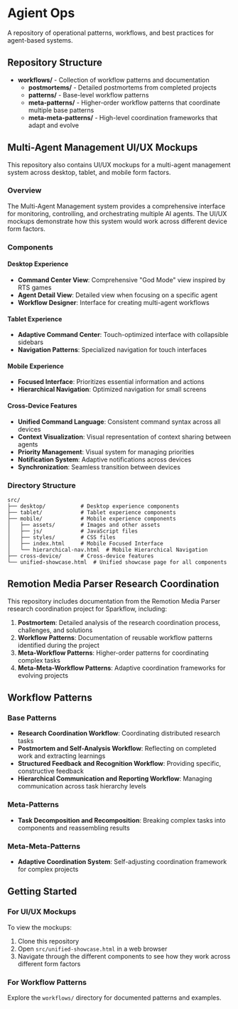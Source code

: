 # Agient Ops

A repository of operational patterns, workflows, and best practices for agent-based systems.

## Repository Structure

- **workflows/** - Collection of workflow patterns and documentation
  - **postmortems/** - Detailed postmortems from completed projects
  - **patterns/** - Base-level workflow patterns
  - **meta-patterns/** - Higher-order workflow patterns that coordinate multiple base patterns
  - **meta-meta-patterns/** - High-level coordination frameworks that adapt and evolve

## Multi-Agent Management UI/UX Mockups

This repository also contains UI/UX mockups for a multi-agent management system across desktop, tablet, and mobile form factors.

### Overview

The Multi-Agent Management system provides a comprehensive interface for monitoring, controlling, and orchestrating multiple AI agents. The UI/UX mockups demonstrate how this system would work across different device form factors.

### Components

#### Desktop Experience
- **Command Center View**: Comprehensive "God Mode" view inspired by RTS games
- **Agent Detail View**: Detailed view when focusing on a specific agent
- **Workflow Designer**: Interface for creating multi-agent workflows

#### Tablet Experience
- **Adaptive Command Center**: Touch-optimized interface with collapsible sidebars
- **Navigation Patterns**: Specialized navigation for touch interfaces

#### Mobile Experience
- **Focused Interface**: Prioritizes essential information and actions
- **Hierarchical Navigation**: Optimized navigation for small screens

#### Cross-Device Features
- **Unified Command Language**: Consistent command syntax across all devices
- **Context Visualization**: Visual representation of context sharing between agents
- **Priority Management**: Visual system for managing priorities
- **Notification System**: Adaptive notifications across devices
- **Synchronization**: Seamless transition between devices

### Directory Structure

```
src/
├── desktop/           # Desktop experience components
├── tablet/            # Tablet experience components
├── mobile/            # Mobile experience components
│   ├── assets/        # Images and other assets
│   ├── js/            # JavaScript files
│   ├── styles/        # CSS files
│   ├── index.html     # Mobile Focused Interface
│   └── hierarchical-nav.html  # Mobile Hierarchical Navigation
├── cross-device/      # Cross-device features
└── unified-showcase.html  # Unified showcase page for all components
```

## Remotion Media Parser Research Coordination

This repository includes documentation from the Remotion Media Parser research coordination project for Sparkflow, including:

1. **Postmortem**: Detailed analysis of the research coordination process, challenges, and solutions
2. **Workflow Patterns**: Documentation of reusable workflow patterns identified during the project
3. **Meta-Workflow Patterns**: Higher-order patterns for coordinating complex tasks
4. **Meta-Meta-Workflow Patterns**: Adaptive coordination frameworks for evolving projects

## Workflow Patterns

### Base Patterns
- **Research Coordination Workflow**: Coordinating distributed research tasks
- **Postmortem and Self-Analysis Workflow**: Reflecting on completed work and extracting learnings
- **Structured Feedback and Recognition Workflow**: Providing specific, constructive feedback
- **Hierarchical Communication and Reporting Workflow**: Managing communication across task hierarchy levels

### Meta-Patterns
- **Task Decomposition and Recomposition**: Breaking complex tasks into components and reassembling results

### Meta-Meta-Patterns
- **Adaptive Coordination System**: Self-adjusting coordination framework for complex projects

## Getting Started

### For UI/UX Mockups
To view the mockups:

1. Clone this repository
2. Open `src/unified-showcase.html` in a web browser
3. Navigate through the different components to see how they work across different form factors

### For Workflow Patterns
Explore the `workflows/` directory for documented patterns and examples.

